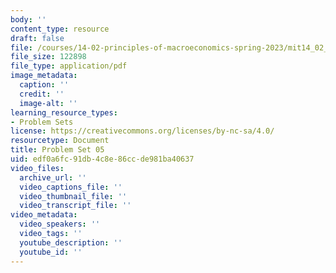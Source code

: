 ```yaml
---
body: ''
content_type: resource
draft: false
file: /courses/14-02-principles-of-macroeconomics-spring-2023/mit14_02_s23_pset5.pdf
file_size: 122898
file_type: application/pdf
image_metadata:
  caption: ''
  credit: ''
  image-alt: ''
learning_resource_types:
- Problem Sets
license: https://creativecommons.org/licenses/by-nc-sa/4.0/
resourcetype: Document
title: Problem Set 05
uid: edf0a6fc-91db-4c8e-86cc-de981ba40637
video_files:
  archive_url: ''
  video_captions_file: ''
  video_thumbnail_file: ''
  video_transcript_file: ''
video_metadata:
  video_speakers: ''
  video_tags: ''
  youtube_description: ''
  youtube_id: ''
---
```

